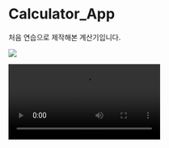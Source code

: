 # Calculator_App

처음 연습으로 제작해본 계산기입니다.

<img src = "https://raw.githubusercontent.com/jyoung111/Calculator_App/master/image/mycal.JPG"></img>

<video src="https://github.com/jyoung111/Calculator_App/blob/master/video/test.mp4" controls="controls"></video>
